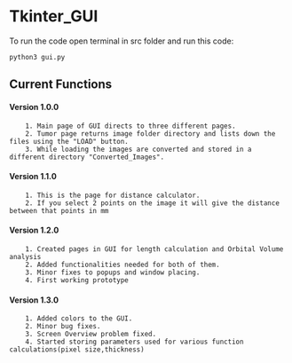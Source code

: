 # Tkinter_GUI

To run the code open terminal in src folder and run this code:

```
python3 gui.py

```

 ## Current Functions

#### Version 1.0.0

		1. Main page of GUI directs to three different pages.
		2. Tumor page returns image folder directory and lists down the files using the "LOAD" button.
		3. While loading the images are converted and stored in a different directory "Converted_Images".

#### Version 1.1.0

		1. This is the page for distance calculator.
		2. If you select 2 points on the image it will give the distance between that points in mm

#### Version 1.2.0
		
		1. Created pages in GUI for length calculation and Orbital Volume analysis
		2. Added functionalities needed for both of them.
		3. Minor fixes to popups and window placing.
		4. First working prototype

#### Version 1.3.0

		1. Added colors to the GUI.
		2. Minor bug fixes.
		3. Screen Overview problem fixed.
		4. Started storing parameters used for various function calculations(pixel size,thickness)


				
		

